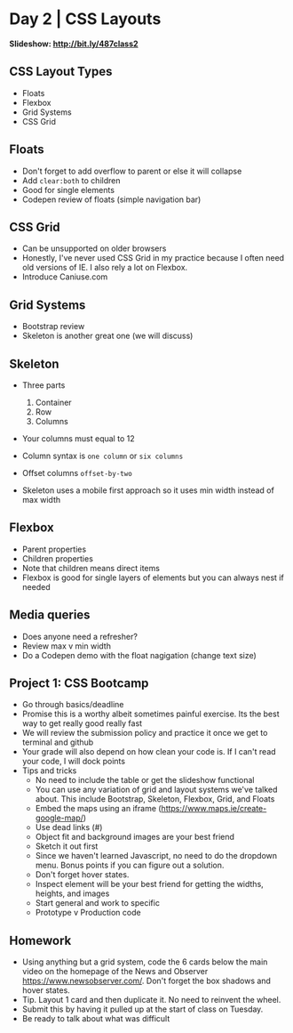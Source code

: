 # Day 2	 | CSS Layouts

**Slideshow: http://bit.ly/487class2**

## CSS Layout Types
- Floats
- Flexbox
- Grid Systems
- CSS Grid

## Floats
- Don't forget to add overflow to parent or else it will collapse
- Add `clear:both` to children
- Good for single elements
- Codepen review of floats (simple navigation bar)

## CSS Grid
- Can be unsupported on older browsers
- Honestly, I've never used CSS Grid in my practice because I often need old versions of IE. I also rely a lot on Flexbox.
- Introduce Caniuse.com

## Grid Systems
- Bootstrap review
- Skeleton is another great one (we will discuss)

## Skeleton
- Three parts
  1. Container
  2. Row
  3. Columns

- Your columns must equal to 12
- Column syntax is `one column` or `six columns`
- Offset columns `offset-by-two`
- Skeleton uses a mobile first approach so it uses min width instead of max width

## Flexbox
- Parent properties
- Children properties
- Note that children means direct items
- Flexbox is good for single layers of elements but you can always nest if needed

## Media queries
- Does anyone need a refresher?
- Review max v min width
- Do a Codepen demo with the float nagigation (change text size)

## Project 1: CSS Bootcamp
- Go through basics/deadline
- Promise this is a worthy albeit sometimes painful exercise. Its the best way to get really good really fast
- We will review the submission policy and practice it once we get to terminal and github
- Your grade will also depend on how clean your code is. If I can't read your code, I will dock points
- Tips and tricks
  - No need to include the table or get the slideshow functional
  - You can use any variation of grid and layout systems we've talked about. This include Bootstrap, Skeleton, Flexbox, Grid, and Floats
  - Embed the maps using an iframe (https://www.maps.ie/create-google-map/)
  - Use dead links (#)
  - Object fit and background images are your best friend
  - Sketch it out first
  - Since we haven't learned Javascript, no need to do the dropdown menu. Bonus points if you can figure out a solution.
  - Don't forget hover states.
  - Inspect element will be your best friend for getting the widths, heights, and images
  - Start general and work to specific
  - Prototype v Production code

## Homework
- Using anything but a grid system, code the 6 cards below the main video on the homepage of the News and Observer https://www.newsobserver.com/. Don't forget the box shadows and hover states.
- Tip. Layout 1 card and then duplicate it. No need to reinvent the wheel.
- Submit this by having it pulled up at the start of class on Tuesday.
- Be ready to talk about what was difficult
